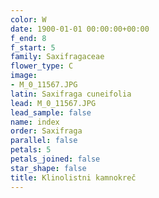 ```yaml
---
color: W
date: 1900-01-01 00:00:00+00:00
f_end: 8
f_start: 5
family: Saxifragaceae
flower_type: C
image:
- M_0_11567.JPG
latin: Saxifraga cuneifolia
lead: M_0_11567.JPG
lead_sample: false
name: index
order: Saxifraga
parallel: false
petals: 5
petals_joined: false
star_shape: false
title: Klinolistni kamnokreč
---
```


